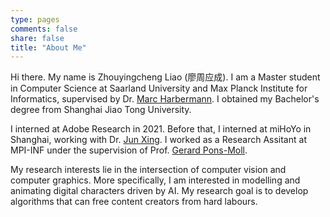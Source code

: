 ```yaml
---
type: pages
comments: false
share: false
title: "About Me"
---
```

Hi there. My name is Zhouyingcheng Liao (廖周应成). I am a Master student in Computer Science at Saarland University and Max Planck Institute for Informatics, supervised by Dr. [Marc Harbermann](https://gvdh.mpi-inf.mpg.de/index.html). I obtained my Bachelor's degree from Shanghai Jiao Tong University.

I interned at Adobe Research in 2021. Before that, I interned at miHoYo in Shanghai, working with Dr. [Jun Xing](https://junxnui.github.io/). I worked as a Research Assitant at MPI-INF under the supervision of Prof. [Gerard Pons-Moll](virtualhumans.mpi-inf.mpg.de).

My research interests lie in the intersection of computer vision and computer graphics. More specifically, I am interested in modelling and animating digital characters driven by AI. My research goal is to develop algorithms that can free content creators from hard labours.  
